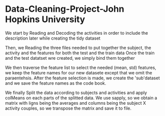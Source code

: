 Data-Cleaning-Project-John Hopkins University
=====================

We start by Reading and Decoding the activities in order to include the description later while creating the tidy dataset 

Then, we Reading the three files needed to put together the subject, the activity and the features for both the test and the train data
Once the train and the test datatset wre created, we simply bind them together

We then traverse the feature list to select the needed (mean, std) features, we keep the feature names for our new datasete except that we omit the paraentehsis.
After the feature selection is made, we create the  'sub'dataset and we save the feature names as the code book.

We finally Split the data according to subjects and activities and apply colMeans on each parts of the splitted data.
We use sapply, so we obtain a matrix with ligns being the averages and columns being the subject X activity couples, so we transpose the matrix and save it to file.


